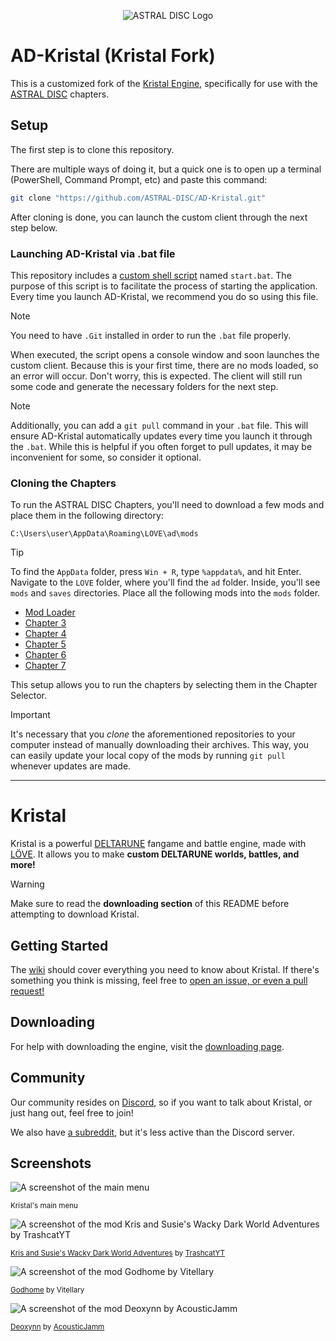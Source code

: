 <p align="center" width="100%">
<img src="https://astraldisc.com/assets/img/disc/logo_big.png" alt="ASTRAL DISC Logo"/>
</p>

# AD-Kristal (Kristal Fork)

This is a customized fork of the [Kristal Engine](https://github.com/KristalTeam/Kristal), specifically for use with the [ASTRAL DISC](https://github.com/ASTRAL-DISC) chapters.

## Setup 

The first step is to clone this repository. 

There are multiple ways of doing it, but a quick one is to open up a terminal (PowerShell, Command Prompt, etc) and paste this command: 
```bash
git clone "https://github.com/ASTRAL-DISC/AD-Kristal.git"
```

After cloning is done, you can launch the custom client through the next step below.

### Launching AD-Kristal via .bat file

This repository includes a [custom shell script](./start.bat) named ``start.bat``. The purpose of this script is to facilitate the process of starting the application. Every time you launch AD-Kristal, we recommend you do so using this file.

> [!NOTE]
> You need to have `.Git` installed in order to run the `.bat` file properly.

When executed, the script opens a console window and soon launches the custom client. Because this is your first time, there are no mods loaded, so an error will occur. Don't worry, this is expected. The client will still run some code and generate the necessary folders for the next step.

> [!NOTE]
> Additionally, you can add a `git pull` command in your `.bat` file. This will ensure AD-Kristal automatically updates every time you launch it through the `.bat`. While this is helpful if you often forget to pull updates, it may be inconvenient for some, so consider it optional.

### Cloning the Chapters

To run the ASTRAL DISC Chapters, you'll need to download a few mods and place them in the following directory:
```
C:\Users\user\AppData\Roaming\LOVE\ad\mods
```

> [!TIP]
> To find the `AppData` folder, press `Win + R`, type `%appdata%`, and hit Enter. Navigate to the `LOVE` folder, where you'll find the `ad` folder. Inside, you'll see `mods` and `saves` directories. Place all the following mods into the `mods` folder. 

- [Mod Loader](https://github.com/ASTRAL-DISC/astraldisc)
- [Chapter 3](https://github.com/ASTRAL-DISC/chapter3)
- [Chapter 4](https://github.com/ASTRAL-DISC/chapter4)
- [Chapter 5](https://github.com/ASTRAL-DISC/chapter5)
- [Chapter 6](https://github.com/ASTRAL-DISC/chapter6)
- [Chapter 7](https://github.com/ASTRAL-DISC/chapter7)

This setup allows you to run the chapters by selecting them in the Chapter Selector.

> [!IMPORTANT]
> It's necessary that you *clone* the aforementioned repositories to your computer instead of manually downloading their archives. This way, you can easily update your local copy of the mods by running `git pull` whenever updates are made.

---
<!-- ## More information about Kristal -->
<!-- https://github.com/KristalTeam/Kristal/blob/main/README.md -->

# Kristal

Kristal is a powerful [DELTARUNE](https://deltarune.com/) fangame and battle engine, made with [LÖVE](https://love2d.org/). It allows you to make **custom DELTARUNE worlds, battles, and more!**

> [!WARNING]
> Make sure to read the **downloading section** of this README before attempting to download Kristal.

## Getting Started

The [wiki](https://kristal.cc/wiki/) should cover everything you need to know about Kristal. If there's something you think is missing, feel free to [open an issue, or even a pull request!](https://github.com/KristalTeam/Shadow)

## Downloading

For help with downloading the engine, visit the [downloading page](https://kristal.cc/wiki/downloading).

## Community

Our community resides on [Discord](https://discord.gg/8ZGuKXJE2C), so if you want to talk about Kristal, or just hang out, feel free to join!

We also have [a subreddit](https://reddit.com/r/Kristal/), but it's less active than the Discord server.

## Screenshots

![A screenshot of the main menu](https://kristal.cc/screenshots/main_menu.png)

<sup>Kristal's main menu</sup>

![A screenshot of the mod Kris and Susie's Wacky Dark World Adventures by TrashcatYT](https://kristal.cc/screenshots/kris_and_susies_wacky_dark_world_adventures.png)

<sup>[Kris and Susie's Wacky Dark World Adventures](https://gamejolt.com/games/deltarune-kris-and-susies-wacky-dark-world/852417) by [TrashcatYT](https://gamejolt.com/@TrashcatYT)</sup>

![A screenshot of the mod Godhome by Vitellary](https://kristal.cc/screenshots/godhome.png)

<sup>[Godhome](https://gamebanana.com/mods/376524) by Vitellary</sup>

![A screenshot of the mod Deoxynn by AcousticJamm](https://kristal.cc/screenshots/deoxynn.png)

<sup>[Deoxynn](https://kristal.cc/screenshots/deoxynn.png) by [AcousticJamm](https://www.guilded.gg/i/240D4G02)</sup>
